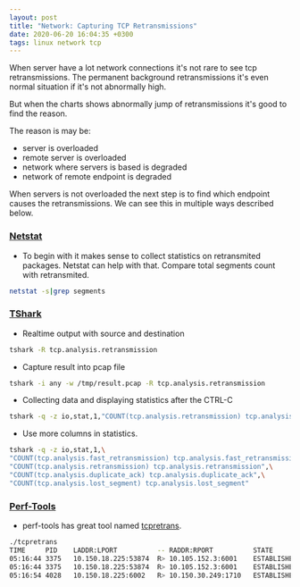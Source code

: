 ```yaml
---
layout: post
title: "Network: Capturing TCP Retransmissions"
date: 2020-06-20 16:04:35 +0300
tags: linux network tcp
---
```


When server have a lot network connections it's not rare to see tcp retransmissions. The permanent background retransmissions it's even normal situation if it's not abnormally high.

But when the charts shows abnormally jump of retransmissions it's good to find the reason.

The reason is may be:
- server is overloaded
- remote server is overloaded
- network where servers is based is degraded
- network of remote endpoint is degraded

When servers is not overloaded the next step is to find which endpoint causes the retransmissions. We can see this in multiple ways described below.

### [Netstat](https://linux.die.net/man/8/netstat)

- To begin with it makes sense to collect statistics on retransmited packages. Netstat can help with that.
  Compare total segments count with retransmited.
```sh
netstat -s|grep segments
```

### [TShark](https://www.wireshark.org/docs/man-pages/tshark.html)

- Realtime output with source and destination
```sh
tshark -R tcp.analysis.retransmission
```

- Capture result into pcap file
```sh
tshark -i any -w /tmp/result.pcap -R tcp.analysis.retransmission
```

- Collecting data and displaying statistics after the CTRL-C
```sh
tshark -q -z io,stat,1,"COUNT(tcp.analysis.retransmission) tcp.analysis.retransmission"
```

- Use more columns in statistics.
```sh
tshark -q -z io,stat,1,\
"COUNT(tcp.analysis.fast_retransmission) tcp.analysis.fast_retransmission",\
"COUNT(tcp.analysis.retransmission) tcp.analysis.retransmission",\
"COUNT(tcp.analysis.duplicate_ack) tcp.analysis.duplicate_ack",\
"COUNT(tcp.analysis.lost_segment) tcp.analysis.lost_segment"
```

### [Perf-Tools](https://github.com/brendangregg/perf-tools)

- perf-tools has great tool named [tcpretrans](https://github.com/brendangregg/perf-tools/blob/master/net/tcpretrans).
```sh
./tcpretrans
TIME     PID    LADDR:LPORT          -- RADDR:RPORT          STATE
05:16:44 3375   10.150.18.225:53874  R> 10.105.152.3:6001    ESTABLISHED
05:16:44 3375   10.150.18.225:53874  R> 10.105.152.3:6001    ESTABLISHED
05:16:54 4028   10.150.18.225:6002   R> 10.150.30.249:1710   ESTABLISHED
```
